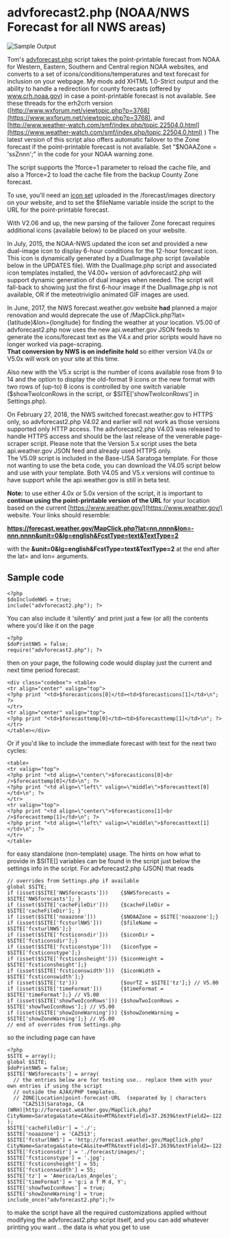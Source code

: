 # advforecast2.php (NOAA/NWS Forecast for all NWS areas)

<img src="./forecast-sample.png" alt="Sample Output">

Tom's [advforecast.php](http://www.carterlake.org/advforecast.php.txt) script takes the point-printable forecast from NOAA for Western, Eastern, Southern and Central region NOAA websites, and converts to a set of icons/conditions/temperatures and text forecast for inclusion on your webpage. My mods add XHTML 1.0-Strict output and the ability to handle a redirection for county forecasts (offered by www.crh.noaa.gov) in case a point-printable forecast is not available. See these threads for the erh2crh version ([http://www.wxforum.net/viewtopic.php?p=3768](https://www.wxforum.net/viewtopic.php?p=3768), and [http://www.weather-watch.com/smf/index.php/topic,22504.0.html](https://www.weather-watch.com/smf/index.php/topic,22504.0.html) ) The latest version of this script also offers automatic failover to the Zone forecast if the point-printable forecast is not available. Set "$NOAAZone = 'ssZnnn';" in the code for your NOAA warning zone.

The script supports the ?force=1 parameter to reload the cache file, and also a ?force=2 to load the cache file from the backup County Zone forecast.

To use, you'll need an [icon set](https://saratoga-weather.org/saratoga-icons2.zip) uploaded in the /forecast/images directory on your website, and to set the $fileName variable inside the script to the URL for the point-printable forecast.

With V2.06 and up, the new parsing of the failover Zone forecast requires additional icons (available below) to be placed on your website.

In July, 2015, the NOAA-NWS updated the icon set and provided a new dual-image icon to display 6-hour conditions for the 12-hour forecast icon. This icon is dynamically generated by a DualImage.php script (available below in the UPDATES file). With the DualImage.php script and associated icon templates installed, the V4.00+ version of advforecast2.php will support dynamic generation of dual images when needed. The script will fall-back to showing just the first 6-hour image if the DualImage.php is not available, OR if the meteotriviglio animated GIF images are used.

In June, 2017, the NWS forecast.weather.gov website **had** planned a major renovation and would deprecate the use of /MapClick.php?lat={latitude}&lon={longitude} for finding the weather at your location. V5.00 of advforecast2.php now uses the new api.weather.gov JSON feeds to generate the icons/forecast text as the V4.x and prior scripts would have no longer worked via page-scraping.  
**That conversion by NWS is on indefinite hold** so either version V4.0x or V5.0x will work on your site at this time.  

Also new with the V5.x script is the number of icons available rose from 9 to 14 and the option to display the old-format 9 icons or the new format with two rows of (up-to) 8 icons is controlled by one switch variable ($showTwoIconRows in the script, or $SITE['showTwoIconRows'] in Settings.php).


On February 27, 2018, the NWS switched forecast.weather.gov to HTTPS only, so advforecast2.php V4.02 and earlier will not work as those versions supported only HTTP access. The advforecast2.php V4.03 was released to handle HTTPS access and should be the last release of the venerable page-scraper script. Please note that the Version 5.x script uses the beta api.weather.gov JSON feed and already used HTTPS only.  
The V5.09 script is included in the Base-USA Saratoga template. For those not wanting to use the beta code, you can download the V4.05 script below and use with your template. Both V4.05 and V5.x versions will continue to have support while the api.weather.gov is still in beta test.

**Note:** to use either 4.0x or 5.0x version of the script, it is important to **continue using the point-printable version of the URL** for your location based on the current [https://www.weather.gov/](https://www.weather.gov/) website. Your links should resemble:

**https://forecast.weather.gov/MapClick.php?lat=nn.nnnn&lon=-nnn.nnnn&unit=0&lg=english&FcstType=text&TextType=2**

with the **&unit=0&lg=english&FcstType=text&TextType=2** at the end after the lat= and lon= arguments.


## Sample code

```
<?php  
$doIncludeNWS = true;  
include("advforecast2.php"); ?>
```

You can also include it 'silently' and print just a few (or all) the contents where you'd like it on the page

```
<?php  
$doPrintNWS = false;  
require("advforecast2.php"); ?>  
```

then on your page, the following code would display just the current and next time period forecast:

```
<div class="codebox"> <table>  
<tr align="center" valign="top">  
<?php print "<td>$forecasticons[0]</td><td>$forecasticons[1]</td>\n"; ?>  
</tr>  
<tr align="center" valign="top">  
<?php print "<td>$forecasttemp[0]</td><td>$forecasttemp[1]</td>\n"; ?>  
</tr>  
</table></div>
```


Or if you'd like to include the immediate forecast with text for the next two cycles:

```
<table>  
<tr valign="top">  
<?php print "<td align=\"center\">$forecasticons[0]<br />$forecasttemp[0]</td>\n"; ?>  
<?php print "<td align=\"left\" valign=\"middle\">$forecasttext[0]</td>\n"; ?>  
</tr>  
<tr valign="top">  
<?php print "<td align=\"center\">$forecasticons[1]<br />$forecasttemp[1]</td>\n"; ?>  
<?php print "<td align=\"left\" valign=\"middle\">$forecasttext[1]</td>\n"; ?>  
</tr>  
</table>
```
for easy standalone (non-template) usage.  The hints on how what to provide in $SITE[] variables can be found in the script just below the settings info in the script.  For advforecast2.php (JSON) that reads

```
// overrides from Settings.php if available
global $SITE;
if (isset($SITE['NWSforecasts']))    {$NWSforecasts = $SITE['NWSforecasts']; }
if (isset($SITE['cacheFileDir']))    {$cacheFileDir = $SITE['cacheFileDir']; }
if (isset($SITE['noaazone']))        {$NOAAZone = $SITE['noaazone'];}
if (isset($SITE['fcsturlNWS']))      {$fileName = $SITE['fcsturlNWS'];}
if (isset($SITE['fcsticonsdir']))    {$iconDir = $SITE['fcsticonsdir'];}
if (isset($SITE['fcsticonstype']))   {$iconType = $SITE['fcsticonstype'];}
if (isset($SITE['fcsticonsheight'])) {$iconHeight = $SITE['fcsticonsheight'];}
if (isset($SITE['fcsticonswidth']))  {$iconWidth = $SITE['fcsticonswidth'];}
if (isset($SITE['tz']))              {$ourTZ = $SITE['tz'];} // V5.00
if (isset($SITE['timeFormat']))      {$timeFormat = $SITE['timeFormat'];} // V5.00
if (isset($SITE['showTwoIconRows'])) {$showTwoIconRows = $SITE['showTwoIconRows'];} // V5.00
if (isset($SITE['showZoneWarning'])) {$showZoneWarning = $SITE['showZoneWarning'];} // V5.00
// end of overrides from Settings.php
```
  so the including page can have

```
<?php
$SITE = array();
global $SITE;
$doPrintNWS = false;
$SITE['NWSforecasts'] = array(  
  // the entries below are for testing use.. replace them with your own entries if using the script  
  // outside the AJAX/PHP templates.  
  // ZONE|Location|point-forecast-URL  (separated by | characters  
     "CAZ513|Saratoga, CA (WRH)|http://forecast.weather.gov/MapClick.php?CityName=Saratoga&state=CA&site=MTR&textField1=37.2639&textField2=-122.022&e=1&TextType=2",
);
$SITE['cacheFileDir'] = './';
$SITE['noaazone'] = 'CAZ513';
$SITE['fcsturlNWS'] = 'http://forecast.weather.gov/MapClick.php?CityName=Saratoga&state=CA&site=MTR&textField1=37.2639&textField2=-122.022&e=1&TextType=2';
$SITE['fcsticonsdir'] = './forecast/images/';
$SITE['fcsticonstype'] = '.jpg';
$SITE['fcsticonsheight'] = 55;
$SITE['fcsticonswidth'] = 55;
$SITE['tz'] = 'America/Los_Angeles';
$SITE['timeFormat'] = 'g:i a T M d, Y';
$SITE['showTwoIconRows'] = true;
$SITE['showZoneWarning'] = true;
include_once("advforecast2.php");?>
```

to make the script have all the required customizations applied without modifying the advforecast2.php script itself, and you can add whatever printing you want .. the data is what you get to use
